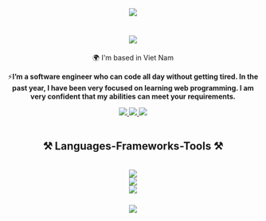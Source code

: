 <div><div align="center"> <img src="https://lh3.googleusercontent.com/fife/ALs6j_FJKWT2hnKQasm4fB_ad-m5RdHqr9EGpNHZjvca1mSKZpN17xW3hGTf5ILuloWwOYFUt9RLuGlKJiMkiYodxX0oYWn0xlJdTwwlY5zv0tczYL32xmdL2Unu7HYzEW8wwwF7DIllNgxc1Y_-C0wlHjXGR4xcEdVuZrIfFvTwNYNV1-tPL6UG1KVxM2-3dliYThDdCR22f3tEdxBqa2K4UX0Be0INmxrgGCGrbDpNLzIlnf50jWRi_YTl7MXlQR68KFgyfN28oWSKjMhO8eQc7WJX2CBWT4PU7Q2Mip9TXfnifmyxdVoB21ysaV6BAVJXp5yCnJWYY6Tcnqj-zv6DfGNDMW3ysf_cWawdeb2PdQqpMGRoKkAovmB6F530g5AVw959dwXhBh3HPaLttgUEVylAoyt8HjTpkM3waPGi7qkzh3rMHE3vXUOx-T64VkAXQ4C1IZ4JYijzpKB3lcUCywPBnNfeYBjZLhRYnbAhIHtWflrNexEWMxiEMRCL3hFh5qRh5OEvNZ5w2SEce1nuu84ogqRJmpzEdmYZ9G9PmHl1aSyFbl-a_XVcIo6PzcX0czX8BV_cNn_0p5oczsLWUg-g02Zml6v3uJwBjlnvFg07Jkh3Za5ISRVH2MOar1jBNea1cNB8DqxIkYOl4eC-tkkgUUFM0yYyJCqROI0oDDquY_uqXbyakln5JisWKfOQxuY_cSQPDA7dN7fvh1dAuBXcBp1qvNJTdvWyxVzuTU-rDkrehS1UNwFGJ6ybXu_bdy6icvleLHyK-HCcUDQfQBdY59o4SIm18GjECN76E9aU0JedkKVXf7BGr0UtrC7dePgCokgl4jXy0DVcHhZ8jftnJ02ovCmQOj7_pt20lqtBSX560bQElb_QTK1fSHlBwunhOHpxvaaVxl4ifuqYEacizLSEQZB5iZGu-TaCnM2-xXCursHlFYssPYfuKXZ3hac8wdpUVWkZxMcz_GK1zPJg4MSNzz1I1SOxYIyhME35sPOOrjiNIQoOoL6olF6clc0lGx43ZYiVevXNzzVZNquQHm80pi8gjsdzs-_1bSUAn6eqi4-qcIuOSimNbbtGUcfnAs-yixxpIjEtadCrfU7I2k7pdjAXaa25UnpmyltW4U1uZK2wv-zhnP2BhlNOU6Xk93Hx3oM8msBxuinAh5bSyScEDcoQ0dgdYR51AyXFNe4-P82m5sTT3kewFGxu7zG7O7vLvKCHdnqP2mjYN3jFBW5dUb22XkkGoAqnF_LPhbwh1abDS1b1Gnu5tZFLpXMnxy8BTuKvh8UNasTzGCknKjpoGDjuqPnys3PFk-RoROVcoa2GzE0d_iKn0BuP18xU6O1ckzvLh9eH6zSR6-300HcGcovJCVQ19MJ_gv8yrHk4lOIUh8Gyo78yulqEhddz1EevZYMC_JuRAdTlwUemgFVw9aJ050XL0iDuvcLo95itkj1m0tTQB8Lgsw1DWcS6iaDbkpzXTzjp5t3VHIPTgfmZdQXgtDi1FjWjN1nvm3aUZDjItC0deNmc9KqGqgk4u1pMJpbezDGsE5A4HHLAD6uDLGFs3VPVV_-yhuSah4FfZ3b2IyHD6WjrsiLC1WXweIqn3A8FB5Y=w1920-h945"></div>

<div align="center">

<h1 align="center">
    <img src="https://readme-typing-svg.herokuapp.com/?font=Righteous&size=35&center=true&vCenter=true&width=500&height=70&duration=4000&lines=Hi+There!+👋;+I'm+Cao+Nam!;" />
</h1>

🌍 I'm based in Viet Nam

⚡**I’m a software engineer who can code all day without getting tired. In the past year, I have been very focused on learning web programming. I am very confident that my abilities can meet your requirements.**

 </div>

<div align="center"> 
  <a href="mailto:caonam030402@gmail.com">
    <img src="https://img.shields.io/badge/Gmail-333333?style=for-the-badge&logo=gmail&logoColor=red" />
  </a>
  <a href="" target="_blank">
    <img src="https://img.shields.io/badge/LinkedIn-0077B5?style=for-the-badge&logo=linkedin&logoColor=white" target="_blank" />
  </a>
  <a href="" target="_blank">
     <img src="https://img.shields.io/badge/Portfolio-FF5722?style=for-the-badge&logo=todoist&logoColor=white" target="_blank" /> 
  </a>
</div>
 <br/>
<!-- <p align="center">
  <img src="https://github.com/thanhtin4401/thanhtin4401/assets/85281544/a65ececb-7042-4a69-b9a6-71381c48b003" alt="giphy" />
</p> -->
<h2 align="center">⚒️ Languages-Frameworks-Tools ⚒️</h2>
<br/>
<div align="center">
  <img src="https://skillicons.dev/icons?i=js,ts,py,dart" /><br>
   <img src="https://skillicons.dev/icons?i=react,next,redux,styledcomponents,sass,mui,tailwind,bootstrap" /><br>
   <img src="https://skillicons.dev/icons?i=nodejs,express,nestjs,mongodb,mysql,firebase,xd,ps,ai,pr,ae" /><br>
</div>
<h3 align="center">
    <img src="https://readme-typing-svg.herokuapp.com/?font=Righteous&size=25&center=true&vCenter=true&width=500&height=70&duration=4000&lines=Thanks+for+visiting!+✌️;+Shoot+me+a+message+on+Linkedin!;I'm+always+down+to+collab+:)">
</h3>
 </div>
